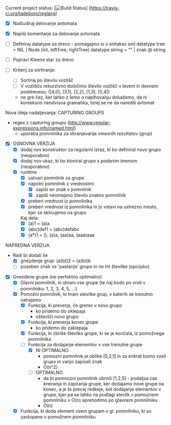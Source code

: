 Current project status:
[![Build Status](https://travis-ci.org/tadeboro/reglang.svg?branch=master)]
(https://travis-ci.org/tadeboro/reglang)


- [x] Naštudiraj delovanje avtomata
- [x] Napiši komentarje za delovanje avtomata
- [ ] Definiraj datatype za drevo
		- pomagajmo si s sintakso sml
			datatype tree = NIL | Node (int, leftTree, rightTree)
			datatype string = "" | znak @ string
			
- [ ] Popravi Kleene star za drevo
- [ ] Kriterij za sortiranje:
	- [ ] Sortiraj po številu vozlišč
	- [ ] V vozlišču rekurzivno določimo število vozlišč v levem in desnem poddrevesu: ([4,0], [3,1], [2,2], [1,3], [0,4])
	
	- ne gre čez, ker lahko z lemo o napihovanju dokažemo, da ni konteksno neodvisna gramatika, torej se ne da narediti avtomat

	
Nova ideja nadaljevanja:
CAPTURING GROUPS
- regex z capturing groups  (http://www.regular-expressions.info/named.html)
	- uporaba pomnilnika za shranjevanje vmesnih rezultatov (grup)

- [x] OSNOVNA VERZIJA
	- [x] dodaj nov konstruktor za regularni izraz, ki bo definiral novo grupo (neuporabno)
	- [x] dodaj nov ukaz, ki bo kloniral grupo s podanim imenom (neuporabno)
	- [x] runtime
		- [x] ustvari pomnilnik za grupe
		- [x] napolni pomnilnik z vrednostmi
			- [x] zapiši en znak v pomnilnik
			- [x] zapiši neomejeno število znakov pomnilnik
		- [x] preberi vrednost iz pomnilnika
		- [x] preberi vrednost iz pomnilnika in jo vstavi na ustrezno mesto, kjer se sklicujemo na grupo
		
		Kaj dela:
		- [x] \(a\)1 = (a)a
		- [x] \(abc\)def1 = (abc)defabc
		- [x] \(a*\)1 = (), (a)a, (aa)aa, (aaa)aaa

NAPREDNA VERZIJA
- Radi bi dodali še
	- [x] gnezdenje grup: (a(b))2 = (a(b))b
	- [ ] poseben znak za 'pastanje' grupe in ne Int številke (opcijsko)
	
- [X] Gnezdene grupe (ne perfektno optimalno)
	- [x] Glavni pomnilnik, ki shrani vse grupe (te naj bodo po vrsti v pomnilniku: 1, 2, 3, 4, 5, ...)
	- [x] Pomožni pomnilnik, ki hrani stevilke grup, v katerih se trenutno nahajamo
		- [x] Funkcija, ki preverja, če gremo v novo grupo
			- ko pridemo do oklepaja
			- oštevilči novo grupo
		- [x] Funkcija, ki preverja konec grupe
			- ko pridemo do zaklepaja
		- [x] Funkcija, ki zbriše številko grupe, ki se je končala, iz pomožnega pomnilnika
		- [ ] Funkcija za dodajanje elementov v vse trenutne grupe
			- [x] NI OPTIMALNO 	
				- pomozni pomnilnik je oblike [5,2,1] in za enkrat bomo vzeli grupo in vanjo zapisali znak
				- O(n^2)
			- [ ] OPTIMALNO 	
				- da bi pomnozni pomnilnik obrnili [1,2,5] - podaljsa cas kreiranja in 
				zapiranja grupe, ker dodajamo nove grupe na konec, a je to precej redkeje, kot dodajanje 
				elementov v grupe, kjer pa se lahko na podlagi stevilk v pomoznem pomnilniku v O(n) 
				sprehodimo po glavnem pomnilniku
				- O(n)
	- [x] Funkcija, ki doda element vsem grupam v gl. pomnilniku, ki so zastopane v pomožnem pomnilniku 	
